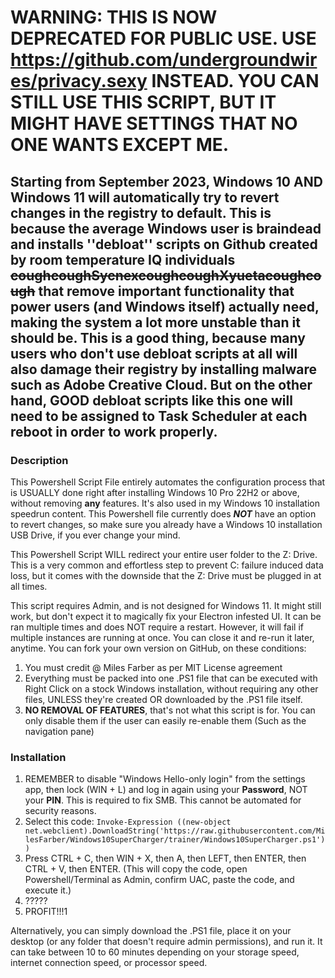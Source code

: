 # WARNING: THIS IS NOW DEPRECATED FOR PUBLIC USE. USE https://github.com/undergroundwires/privacy.sexy INSTEAD. YOU CAN STILL USE THIS SCRIPT, BUT IT MIGHT HAVE SETTINGS THAT NO ONE WANTS EXCEPT ME.

## Starting from September 2023, Windows 10 AND Windows 11 will automatically try to revert changes in the registry to default. This is because the average Windows user is braindead and installs ''debloat'' scripts on Github created by room temperature IQ individuals ~~coughcoughSycnexcoughcoughXyuetacoughcough~~ that remove important functionality that power users (and Windows itself) actually need, making the system a lot more unstable than it should be. This is a good thing, because many users who don't use debloat scripts at all will also damage their registry by installing malware such as Adobe Creative Cloud. But on the other hand, GOOD debloat scripts like this one will need to be assigned to Task Scheduler at each reboot in order to work properly.

### Description

This Powershell Script File entirely automates the configuration process that is USUALLY done right after installing Windows 10 Pro 22H2 or above, without removing **any** features. It's also used in my Windows 10 installation speedrun content. This Powershell file currently does ***NOT*** have an option to revert changes, so make sure you already have a Windows 10 installation USB Drive, if you ever change your mind.

This Powershell Script WILL redirect your entire user folder to the Z: Drive. This is a very common and effortless step to prevent C: failure induced data loss, but it comes with the downside that the Z: Drive must be plugged in at all times.

This script requires Admin, and is not designed for Windows 11. It might still work, but don't expect it to magically fix your Electron infested UI. It can be ran multiple times and does NOT require a restart. However, it will fail if multiple instances are running at once. You can close it and re-run it later, anytime. You can fork your own version on GitHub, on these conditions:

1. You must credit @ Miles Farber as per MIT License agreement
2. Everything must be packed into one .PS1 file that can be executed with Right Click on a stock Windows installation, without requiring any other files, UNLESS they're created OR downloaded by the .PS1 file itself.
3. **NO REMOVAL OF FEATURES**, that's not what this script is for. You can only disable them if the user can easily re-enable them (Such as the navigation pane)

### Installation

1. REMEMBER to disable "Windows Hello-only login" from the settings app, then lock (WIN + L) and log in again using your **Password**, NOT your **PIN**. This is required to fix SMB. This cannot be automated for security reasons.
2. Select this code: `Invoke-Expression ((new-object net.webclient).DownloadString('https://raw.githubusercontent.com/MilesFarber/Windows10SuperCharger/trainer/Windows10SuperCharger.ps1'))` 
3. Press CTRL + C, then WIN + X, then A, then LEFT, then ENTER, then CTRL + V, then ENTER. (This will copy the code, open Powershell/Terminal as Admin, confirm UAC, paste the code, and execute it.)
4. ?????
5. PROFIT!!!1

Alternatively, you can simply download the .PS1 file, place it on your desktop (or any folder that doesn't require admin permissions), and run it. It can take between 10 to 60 minutes depending on your storage speed, internet connection speed, or processor speed.
